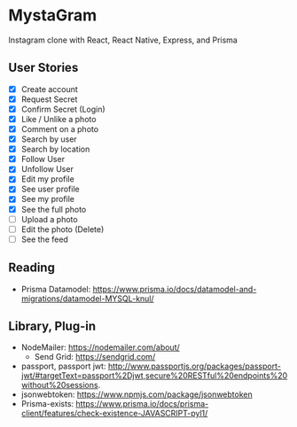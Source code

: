 # MystaGram

Instagram clone with React, React Native, Express, and Prisma

## User Stories

- [x] Create account
- [x] Request Secret
- [x] Confirm Secret (Login)
- [x] Like / Unlike a photo
- [x] Comment on a photo
- [x] Search by user
- [x] Search by location
- [x] Follow User
- [x] Unfollow User
- [x] Edit my profile
- [x] See user profile
- [x] See my profile
- [x] See the full photo
- [ ] Upload a photo
- [ ] Edit the photo (Delete)
- [ ] See the feed

## Reading

- Prisma Datamodel: https://www.prisma.io/docs/datamodel-and-migrations/datamodel-MYSQL-knul/

## Library, Plug-in

- NodeMailer: https://nodemailer.com/about/
  - Send Grid: https://sendgrid.com/
- passport, passport jwt: http://www.passportjs.org/packages/passport-jwt/#targetText=passport%2Djwt,secure%20RESTful%20endpoints%20without%20sessions.
- jsonwebtoken: https://www.npmjs.com/package/jsonwebtoken
- Prisma-exists: https://www.prisma.io/docs/prisma-client/features/check-existence-JAVASCRIPT-pyl1/
